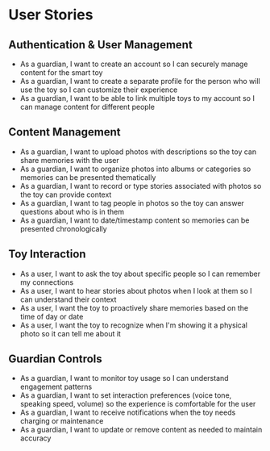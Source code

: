 # User Stories

## Authentication & User Management

- As a guardian, I want to create an account so I can securely manage content for the smart toy
- As a guardian, I want to create a separate profile for the person who will use the toy so I can customize their experience
- As a guardian, I want to be able to link multiple toys to my account so I can manage content for different people

## Content Management

- As a guardian, I want to upload photos with descriptions so the toy can share memories with the user
- As a guardian, I want to organize photos into albums or categories so memories can be presented thematically
- As a guardian, I want to record or type stories associated with photos so the toy can provide context
- As a guardian, I want to tag people in photos so the toy can answer questions about who is in them
- As a guardian, I want to date/timestamp content so memories can be presented chronologically

## Toy Interaction

- As a user, I want to ask the toy about specific people so I can remember my connections
- As a user, I want to hear stories about photos when I look at them so I can understand their context
- As a user, I want the toy to proactively share memories based on the time of day or date
- As a user, I want the toy to recognize when I'm showing it a physical photo so it can tell me about it

## Guardian Controls

- As a guardian, I want to monitor toy usage so I can understand engagement patterns
- As a guardian, I want to set interaction preferences (voice tone, speaking speed, volume) so the experience is comfortable for the user
- As a guardian, I want to receive notifications when the toy needs charging or maintenance
- As a guardian, I want to update or remove content as needed to maintain accuracy
